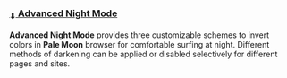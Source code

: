 ### [<sub>⬇</sub> Advanced Night Mode](https://github.com/JustOff/advanced-night-mode/releases)

**Advanced Night Mode** provides three customizable schemes to invert colors in **Pale Moon** browser for comfortable surfing at night. Different methods of darkening can be applied or disabled selectively for different pages and sites.
